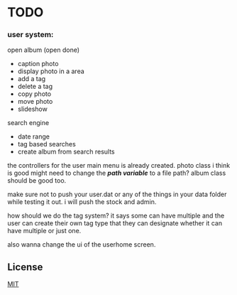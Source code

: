 # TODO
### user system:
open album (open done)
- caption photo
- display photo in a area
- add a tag
- delete a tag
- copy photo
- move photo
- slideshow
  
search engine
- date range
- tag based searches
- create album from search results

the controllers for the user main menu is already created.
photo class i think is good might need to change the *__path variable__* to a file path?
album class should be good too.

make sure not to push your user.dat or any of the things in your data folder while testing it out. i will push the stock and admin.

how should we do the tag system? it says some can have multiple and the user can create their own tag type that they can designate whether it can have multiple or just one.

also wanna change the ui of the userhome screen.


## License

[MIT](https://choosealicense.com/licenses/mit/)
